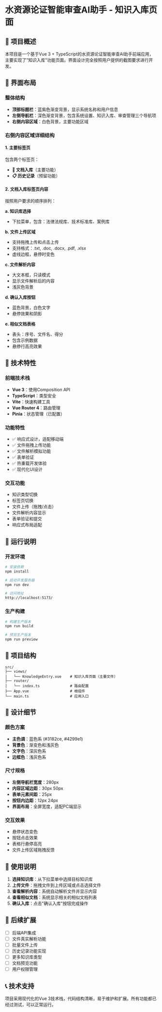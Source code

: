 # 水资源论证智能审查AI助手 - 知识入库页面

## 🎯 项目概述

本项目是一个基于Vue 3 + TypeScript的水资源论证智能审查AI助手前端应用，主要实现了"知识入库"功能页面。界面设计完全按照用户提供的截图要求进行开发。

## 📱 界面布局

### 整体结构
- **顶部标题栏**：蓝紫色渐变背景，显示系统名称和用户信息
- **左侧导航栏**：深色渐变背景，包含系统设置、知识入库、审查管理三个导航项
- **右侧内容区域**：白色背景，主要功能区域

### 右侧内容区域详细结构

#### 1. 主要标签页
包含两个标签页：
- **📄 文档入库**（主要功能）
- **📋 历史记录**（预留功能）

#### 2. 文档入库标签页内容
按照用户要求的顺序排列：

**a. 知识库选择**
- 下拉菜单，包含：法律法规库、技术标准库、案例库

**b. 文件上传区域**
- 支持拖拽上传和点击上传
- 支持格式：.txt, .doc, .docx, .pdf, .xlsx
- 虚线边框，悬停时变色

**c. 文件解析内容**
- 大文本框，只读模式
- 显示文件解析后的内容
- 浅灰色背景

**d. 确认入库按钮**
- 蓝色背景，白色文字
- 悬停效果和阴影

**e. 相似文档表格**
- 表头：序号、文件名、得分
- 包含示例数据
- 悬停行高亮效果

## 🔧 技术特性

### 前端技术栈
- **Vue 3**：使用Composition API
- **TypeScript**：类型安全
- **Vite**：快速构建工具
- **Vue Router 4**：路由管理
- **Pinia**：状态管理（已配置）

### 功能特性
- ✅ 响应式设计，适配移动端
- ✅ 文件拖拽上传功能
- ✅ 文件解析模拟功能
- ✅ 表单验证
- ✅ 热重载开发体验
- ✅ 现代化UI设计

### 交互功能
- 知识类型切换
- 标签页切换
- 文件上传（拖拽/点击）
- 文件解析内容显示
- 表单验证和提交
- 响应式布局适配

## 🚀 运行说明

### 开发环境
```bash
# 安装依赖
npm install

# 启动开发服务器
npm run dev

# 访问地址
http://localhost:5173/
```

### 生产构建
```bash
# 构建生产版本
npm run build

# 预览生产版本
npm run preview
```

## 📁 项目结构

```
src/
├── views/
│   └── KnowledgeEntry.vue    # 知识入库页面（主要文件）
├── router/
│   └── index.ts              # 路由配置
├── App.vue                   # 根组件
└── main.ts                   # 应用入口
```

## 🎨 设计细节

### 颜色方案
- **主色调**：蓝色系 (#3182ce, #4299e1)
- **背景色**：渐变色和浅灰色
- **文字色**：深灰色系
- **边框色**：浅灰色系

### 尺寸规格
- **左侧导航栏宽度**：280px
- **内容区域边距**：30px 50px
- **表单元素间距**：25px
- **按钮内边距**：12px 24px
- **界面布局**：全屏宽度，适配PC端显示

### 交互效果
- 悬停状态变色
- 按钮点击效果
- 表格行悬停高亮
- 文件上传区域拖拽反馈

## 📝 使用说明

1. **选择知识库**：从下拉菜单中选择目标知识库
2. **上传文件**：拖拽文件到上传区域或点击选择文件
3. **查看解析内容**：系统自动解析文件并显示内容
4. **查看相似文档**：系统显示相关的相似文档列表
5. **确认入库**：点击"确认入库"按钮完成操作

## 🔮 后续扩展

- [ ] 后端API集成
- [ ] 文件真实解析功能
- [ ] 批量文件上传
- [ ] 历史记录功能实现
- [ ] 更多知识库类型
- [ ] 文档预览功能
- [ ] 用户权限管理

## 📞 技术支持

项目采用现代化的Vue 3技术栈，代码结构清晰，易于维护和扩展。所有功能都已经过测试，可以正常运行。
